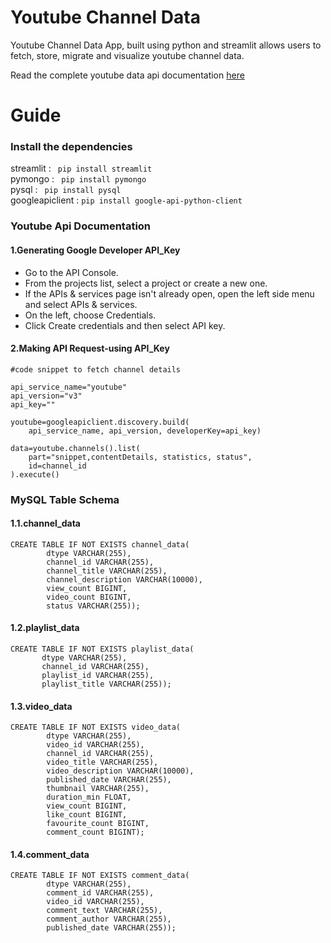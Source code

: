 # Youtube Channel Data

Youtube Channel Data App, built using python and streamlit allows users to fetch, store, migrate and visualize youtube channel data.

Read the complete youtube data api documentation [here](https://developers.google.com/youtube/v3/docs)<br />

# Guide #

<h3>Install the dependencies</h3>
streamlit : <code> pip install streamlit </code> <br/>
pymongo : <code> pip install pymongo </code> <br/>
pysql : <code> pip install pysql </code> <br/>
googleapiclient : <code>pip install google-api-python-client</code><br/>

<h3>Youtube Api Documentation</h3>

<h4>1.Generating Google Developer API_Key</h4>
<ul>
<li>Go to the API Console.</li>
<li>From the projects list, select a project or create a new one.</li>
<li>If the APIs & services page isn't already open, open the left side menu and select APIs & services.</li>
<li>On the left, choose Credentials.</li>
<li>Click Create credentials and then select API key.</li>
</ul>
<h4>2.Making API Request-using API_Key</h4>

```  
#code snippet to fetch channel details

api_service_name="youtube"
api_version="v3"
api_key=""

youtube=googleapiclient.discovery.build(
    api_service_name, api_version, developerKey=api_key)
  
data=youtube.channels().list(
    part="snippet,contentDetails, statistics, status",
    id=channel_id
).execute()
```

<h3>MySQL Table Schema</h3>

<h4>1.1.channel_data</h4>

```
CREATE TABLE IF NOT EXISTS channel_data(
        dtype VARCHAR(255),
        channel_id VARCHAR(255),
        channel_title VARCHAR(255),
        channel_description VARCHAR(10000),
        view_count BIGINT,
        video_count BIGINT,
        status VARCHAR(255));
```        

<h4>1.2.playlist_data</h4>

```
CREATE TABLE IF NOT EXISTS playlist_data(
       dtype VARCHAR(255),
       channel_id VARCHAR(255),
       playlist_id VARCHAR(255),
       playlist_title VARCHAR(255));
```

<h4>1.3.video_data</h4>

```
CREATE TABLE IF NOT EXISTS video_data(
        dtype VARCHAR(255),
        video_id VARCHAR(255),
        channel_id VARCHAR(255),
        video_title VARCHAR(255),
        video_description VARCHAR(10000),
        published_date VARCHAR(255),
        thumbnail VARCHAR(255),
        duration_min FLOAT,
        view_count BIGINT,
        like_count BIGINT,
        favourite_count BIGINT,
        comment_count BIGINT);
```

<h4>1.4.comment_data</h4>

```
CREATE TABLE IF NOT EXISTS comment_data(
        dtype VARCHAR(255),
        comment_id VARCHAR(255),
        video_id VARCHAR(255),
        comment_text VARCHAR(255),
        comment_author VARCHAR(255),
        published_date VARCHAR(255));
```
